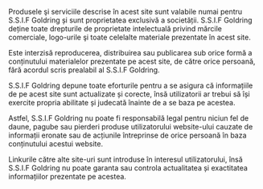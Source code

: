 
Produsele şi serviciile descrise în acest site sunt valabile numai pentru S.S.I.F Goldring și sunt proprietatea exclusivă a societății. S.S.I.F Goldring deține toate drepturile de proprietate intelectuală privind mărcile comerciale, logo-urile şi toate celelalte materiale prezentate în acest site.

Este interzisă reproducerea, distribuirea sau publicarea sub orice formă a conținutului materialelor prezentate pe acest site, de către orice persoană, fără acordul scris prealabil al S.S.I.F Goldring.

S.S.I.F Goldring depune toate eforturile pentru a se asigura că informațiile de pe acest site sunt actualizate și corecte, însă utilizatorii ar trebui să își exercite propria abilitate și judecată înainte de a se baza pe acestea.

Astfel, S.S.I.F Goldring nu poate fi responsabilă legal pentru niciun fel de daune, pagube sau pierderi produse utilizatorului website-ului cauzate de informații eronate sau de acțiunile întreprinse de orice persoană în baza conținutului acestui website.

Linkurile către alte site-uri sunt introduse în interesul utilizatorului, însă S.S.I.F Goldring nu poate garanta sau controla actualitatea și exactitatea informațiilor prezentate pe acestea.
